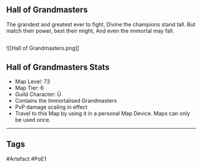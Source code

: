 ## Hall of Grandmasters
The grandest and greatest ever to fight,
Divine the champions stand tall.
But match their power, best their might,
And even the immortal may fall.
##
![[Hall of Grandmasters.png]]
## Hall of Grandmasters Stats
- Map Level: 73
- Map Tier: 6
- Guild Character: Ù
- Contains the Immortalised Grandmasters
- PvP damage scaling in effect
- Travel to this Map by using it in a personal Map Device. Maps can only be used once.


---
## Tags
#Artefact
#PoE1